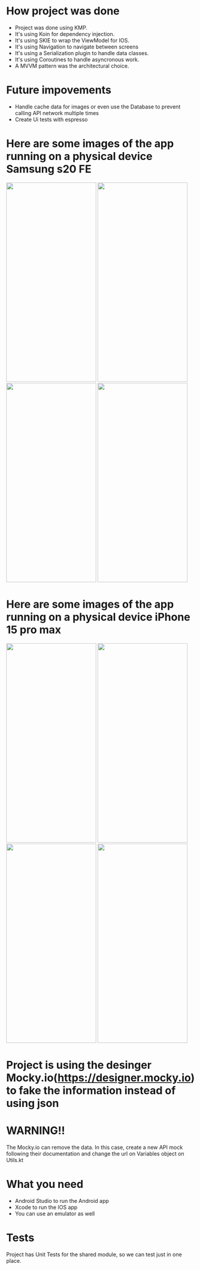 # How project was done

- Project was done using KMP.
- It's using Koin for dependency injection.
- It's using SKIE to wrap the ViewModel for IOS.
- It's using Navigation to navigate between screens
- It's using a Serialization plugin to handle data classes.
- It's using Coroutines to handle asyncronous work.
- A MVVM pattern was the architectural choice.

# Future impovements
- Handle cache data for images or even use the Database to prevent calling API network multiple times
- Create Ui tests with espresso
  
# Here are some images of the app running on a physical device Samsung s20 FE
<img src="https://github.com/user-attachments/assets/c4af6326-dcf1-47a0-a102-28a3eac56afb" width="240" height="532" />
<img src="https://github.com/user-attachments/assets/0231b798-0d76-4916-9d6a-f3e218fa4841" width="240" height="532" />
<img src="https://github.com/user-attachments/assets/3d69da4c-bfff-469a-85f9-d0e3af7edfa3" width="240" height="532" />
<img src="https://github.com/user-attachments/assets/30ea6f49-ab57-45b5-bd88-ac662cf4e5de" width="240" height="532" />

# Here are some images of the app running on a physical device iPhone 15 pro max
<img src="https://github.com/user-attachments/assets/3cff0a24-cb61-42de-aacc-ecaa809ecaa2" width="240" height="532" />
<img src="https://github.com/user-attachments/assets/04341129-e151-4476-b6fa-fa2a525457b2" width="240" height="532" />
<img src="https://github.com/user-attachments/assets/092d93a4-e311-4644-b222-464d6a0fda80" width="240" height="532" />
<img src="https://github.com/user-attachments/assets/9674c792-3894-40d9-9d9e-cf378ae9ae58" width="240" height="532" />

# Project is using the desinger Mocky.io(https://designer.mocky.io) to fake the information instead of using json
# WARNING!!
The Mocky.io can remove the data. In this case, create a new API mock following their documentation and change the url on Variables object on Utils.kt

# What you need

- Android Studio to run the Android app
- Xcode to run the IOS app
- You can use an emulator as well

# Tests

Project has Unit Tests for the shared module, so we can test just in one place.
